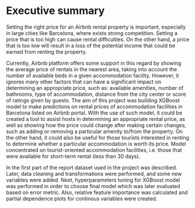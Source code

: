 # Executive summary

Setting the right price for an Airbnb rental property is important, especially in large cities like Barcelona, where exists strong competition. Setting a price that is too high can cause rental difficulties. On the other hand, a price that is too low will result in a loss of the potential income that could be earned from renting the property.

Currently, Airbnb platform offers some support in this regard by showing the average price of rentals in the nearest area, taking into account the number of available beds in a given accommodation facility. However, it ignores many other factors that can have a significant impact on determining an appropriate price, such as: available amenities, number of bathrooms, type of accommodation, distance from the city center or score of ratings given by guests. The aim of this project was building XGBoost model to make predictions on rental prices of accommodation facilities in Barcelona listed on Airbnb portal. With the use of such model, it could be created a tool to assist hosts in determining an appropriate rental price, as well as showing how the price could change after making certain changes, such as adding or removing a particular amenity to/from the property. On the other hand, it could also be useful for those tourists interested in renting to determine whether a particular accommodation is worth its price. Model concentrated on tourist-oriented accommodation facilities, i.e. those that were available for short-term rental (less than 30 days).

In the first part of the report dataset used in the project was described. Later, data cleaning and transformations were performed, and some new variables were added. Next, hyperparameters tuning for XGBoost model was performed in order to choose final model which was later evaluated based on error metric. Also, relative feature importance was calculated and partial dependence plots for continous variables were created.
